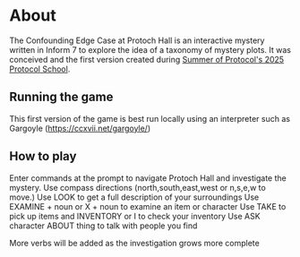 # About 

The Confounding Edge Case at Protoch Hall is an interactive mystery written in Inform 7 to explore the idea of a taxonomy of mystery plots.
It was conceived and the first version created during [Summer of Protocol's 2025 Protocol School](https://summerofprotocols.com/protocol-symposium/protocol-school).

## Running the game

This first version of the game is best run locally using an interpreter such as Gargoyle (https://ccxvii.net/gargoyle/)

## How to play

Enter commands at the prompt to navigate Protoch Hall and investigate the mystery. 
Use compass directions (north,south,east,west or n,s,e,w to move.)
Use LOOK to get a full description of your surroundings
Use EXAMINE + noun or X + noun to examine an item or character
Use TAKE to pick up items and INVENTORY or I to check your inventory
Use ASK character ABOUT thing to talk with people you find

More verbs will be added as the investigation grows more complete

